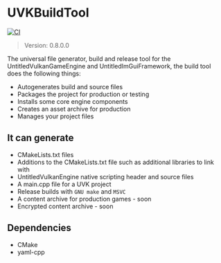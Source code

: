 # UVKBuildTool
[![CI](https://github.com/MadLadSquad/UVKBuildTool/actions/workflows/ci.yaml/badge.svg)](https://github.com/MadLadSquad/UVKBuildTool/actions/workflows/ci.yaml)

> Version: 0.8.0.0

The universal file generator, build and release tool for the UntitledVulkanGameEngine and UntitledImGuiFramework, the build tool does the following things:
- Autogenerates build and source files
- Packages the project for production or testing
- Installs some core engine components
- Creates an asset archive for production
- Manages your project files
## It can generate
- CMakeLists.txt files
- Additions to the CMakeLists.txt file such as additional libraries to link with
- UntitledVulkanEngine native scripting header and source files
- A main.cpp file for a UVK project
- Release builds with `GNU make` and `MSVC`
- A content archive for production games - soon
- Encrypted content archive - soon 
## Dependencies
- CMake
- yaml-cpp
 
